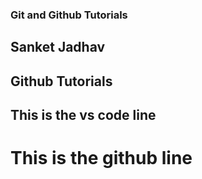 ### Git and Github Tutorials

## Sanket Jadhav

## Github Tutorials  

## This is the vs code line
# This is the github line
